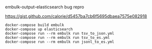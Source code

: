 embulk-output-elasticsearch bug repro

https://gist.github.com/calorie/d5457ba7cb6f5695dbaea7575e082918

```
docker-compose build embulk
docker-compose up elasticsearch
docker-compose run --rm embulk run tsv_to_json.yml
docker-compose run --rm embulk run tsv_to_es.yml
docker-compose run --rm embulk run jsonl_to_es.yml
```
